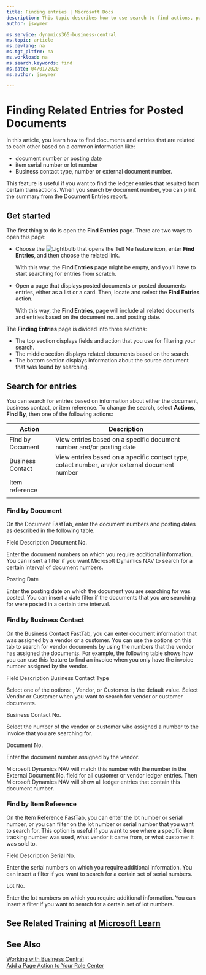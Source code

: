 ```yaml
---
title: Finding entries | Microsoft Docs
description: This topic describes how to use search to find actions, pages, reports, documentation, and data, as well as other apps and consulting services.
author: jswymer

ms.service: dynamics365-business-central
ms.topic: article
ms.devlang: na
ms.tgt_pltfrm: na
ms.workload: na
ms.search.keywords: find
ms.date: 04/01/2020
ms.author: jswymer

---
```

# Finding Related Entries for Posted Documents 

In this article, you learn how to find documents and entries that are related to each other based on a common information like:

- document number or posting date
- item serial number or lot number
- Business contact type, number or external document number.

This feature is useful if you want to find the ledger entries that resulted from certain transactions. When you search by document number, you can print the summary from the Document Entries report. 
<!--Shows the number and type of entries that have the same document number or posting date. You can also use this feature to find the documents and entries where certain lot numbers and serial numbers are used.. in [!INCLUDE[d365fin](includes/d365fin_md.md)] -->

## Get started 

The first thing to do is open the **Find Entries** page. There are two ways to open this page:

- Choose the ![Lightbulb that opens the Tell Me feature](media/ui-search/search_small.png "Tell me what you want to do") icon, enter **Find Entries**, and then choose the related link.

    With this way, the **Find Entries** page might be empty, and you'll have to start searching for entries from scratch.
    
- Open a page that displays posted documents or posted documents entries, either as a list or a card. Then, locate and select the **Find Entries** action.

    With this way, the **Find Entries**, page will include all related documents and entries based on the document no. and posting date. 
<!--   
    y, list posted entries and in posted sales invoices, purchase invoices, credit memos, sales receipts, and purchase shipments. In this case, the Navigate window will show the document number and posting date of the entries that you selected. The Navigate window also lists the documents that have the same document number and posting date as the entries that you selected.a page thas posted  e You can open the Navigate window in two ways:

- By opening an empty Navigate window. On the Home tab, in the Find by group, you can choose the type of data that you want to navigate from. You can navigate from a document, a business contact, or the lot number or serial number for an item.
- From pages that display posted entries and in posted sales invoices, purchase invoices, credit memos, sales receipts, and purchase shipments. In this case, the Navigate window will show the document number and posting date of the entries that you selected. The Navigate window also lists the documents that have the same document number and posting date as the entries that you selected.
-->

The **Finding Entries** page is divided into three sections:

- The top section displays fields and action that you use for filtering your search.
- The middle section displays related documents based on the search.
- The bottom section displays information about the source document that was found by searching.

## Search for entries

You can search for entries based on information about either the document, business contact, or item reference. To change the search, select **Actions**, **Find By**, then one of the following actions:

|Action|Description|
|------|-----------|
|Find by Document|View entries based on a specific document number and/or posting date||
|Business Contact |View entries based on a specific contact type, cotact number, anr/or external document number|
|Item reference|||
||||

<!--
 To eactrh If the search finds more than one document number, these fields will be empty.
ay he  is divided into four areasa different first FastTab, depending on your selection in the Find by group. You must enter information about the documents or item tracking numbers that you want to search for before information is filled in from the records located.
The **Finding Entries** page a different first FastTab, depending on your selection in the Find by group. You must enter information about the documents or item tracking numbers that you want to search for before information is filled in from the records located.

After you have entered the relevant search information, on the Actions tab, choose Find to start the search. If you change any of the filters, you must choose Find again.

The **Finding Entries** page shows the following information for the located documents.

Field    Description
Document Type, Source Type, Source No., and Source Name

These fields contain information about the source document that was found by searching for the document number. If the search finds more than one document number, these fields will be empty.

Table Name

This column shows a list of the ledger entry tables that contain the ledger entries located by the search.

No. of Records

This column shows the number of records found in each of the ledger entry tables that are listed.

After the Navigate feature has located the ledger entries, they are listed in the Related Entries column. You can quickly see the individual entries in each table by choosing the relevant line and then choosing the Show Details command.

The following sections describe the filters you can specify.
-->
### Find by Document
On the Document FastTab, enter the document numbers and posting dates as described in the following table.

Field    Description
Document No.

Enter the document numbers on which you require additional information. You can insert a filter if you want Microsoft Dynamics NAV to search for a certain interval of document numbers.

Posting Date

Enter the posting date on which the document you are searching for was posted. You can insert a date filter if the documents that you are searching for were posted in a certain time interval.

### Find by Business Contact

On the Business Contact FastTab, you can enter document information that was assigned by a vendor or a customer. You can use the options on this tab to search for vendor documents by using the numbers that the vendor has assigned the documents. For example, the following table shows how you can use this feature to find an invoice when you only have the invoice number assigned by the vendor.

Field    Description
Business Contact Type

Select one of the options: <Blank>, Vendor, or Customer. <Blank> is the default value. Select Vendor or Customer when you want to search for vendor or customer documents.

Business Contact No.

Select the number of the vendor or customer who assigned a number to the invoice that you are searching for.

Document No.

Enter the document number assigned by the vendor.

Microsoft Dynamics NAV will match this number with the number in the External Document No. field for all customer or vendor ledger entries. Then Microsoft Dynamics NAV will show all ledger entries that contain this document number.

### Find by Item Reference
On the Item Reference FastTab, you can enter the lot number or serial number, or you can filter on the lot number or serial number that you want to search for. This option is useful if you want to see where a specific item tracking number was used, what vendor it came from, or what customer it was sold to.

Field    Description
Serial No.

Enter the serial numbers on which you require additional information. You can insert a filter if you want to search for a certain set of serial numbers.

Lot No.

Enter the lot numbers on which you require additional information. You can insert a filter if you want to search for a certain set of lot numbers.


## See Related Training at [Microsoft Learn](/learn/modules/user-interface-dynamics-365-business-central/index)

## See Also
[Working with Business Central](ui-work-product.md)  
[Add a Page Action to Your Role Center](ui-bookmarks.md)

